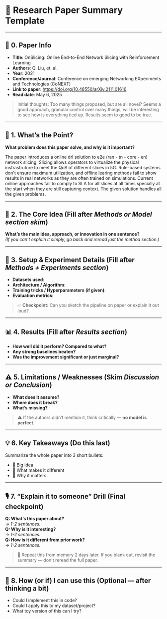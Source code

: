 # 🧠 Research Paper Summary Template

---

## 📄 0. Paper Info
- **Title**:  OnSlicing: Online End-to-End Network Slicing with Reinforcement Learning
- **Authors**:  Q. Liu, et. al.
- **Year**:  2021
- **Conference/Journal**:  Conference on emerging Networking EXperiments and Technologies (CoNEXT)
- **Link to paper**:  https://doi.org/10.48550/arXiv.2111.01616
- **Read date**:  May 6, 2025

> Initial thoughts: Too many things proposed, but are all novel? Seems a good approach, granular control over many things, will be interesting to see how is everything tied up. Results seem to good to be true.

---

## 🚀 1. What’s the Point?
**What problem does this paper solve, and why is it important?**  

The paper introduces a online drl solution to e2e (ran - tn - core - en) network slicing. Slicing allows operators to virtualize the physical insfrastruture to meet the QoS of different slices in 5G. Rule-based systems don't ensure maximum utilization, and offline learing methods fail to show results in real networks as they are often trained on simulations. Current online approaches fail to comply to SLA for all slices at all times specially at the start when they are still capturing context. The given solution handles all the given problems.

---

## 🧠 2. The Core Idea (Fill after *Methods or Model section skim*)  
**What’s the main idea, approach, or innovation in one sentence?**  
_(If you can’t explain it simply, go back and reread just the method section.)_

---

## 🔬 3. Setup & Experiment Details (Fill after *Methods + Experiments section*)  
- **Datasets used**:  
- **Architecture / Algorithm**:  
- **Training tricks / Hyperparameters (if given)**:  
- **Evaluation metrics**:  

> ✅ **Checkpoint:** Can you sketch the pipeline on paper or explain it out loud?

---

## 📊 4. Results (Fill after *Results section*)  
- **How well did it perform? Compared to what?**  
- **Any strong baselines beaten?**  
- **Was the improvement significant or just marginal?**

---

## ⚠️ 5. Limitations / Weaknesses (Skim *Discussion or Conclusion*)  
- **What does it assume?**  
- **Where does it break?**  
- **What’s missing?**

> ⚠️ If the authors didn’t mention it, think critically — **no model is perfect**.

---

## 💡 6. Key Takeaways (Do this last)  
Summarize the whole paper into 3 short bullets:
- 🔹 Big idea  
- 🔹 What makes it different  
- 🔹 Why it matters  

---

## 🎙️ 7. “Explain it to someone” Drill (Final checkpoint)
**Q: What’s this paper about?**  
→ _1-2 sentences._  
**Q: Why is it interesting?**  
→ _1-2 sentences._  
**Q: How is it different from prior work?**  
→ _1-2 sentences._

> 🔁 Repeat this from memory 2 days later. If you blank out, revisit the summary — don't reread the full paper.

---

## 🧪 8. How (or if) I can use this (Optional — after thinking a bit)
- Could I implement this in code?  
- Could I apply this to my dataset/project?  
- What toy version of this can I try?
